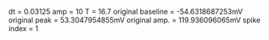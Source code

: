 dt = 0.03125
amp = 10
T = 16.7
original baseline = -54.6318687253mV
original peak = 53.3047954855mV
original amp. = 119.936096065mV
spike index = 1
